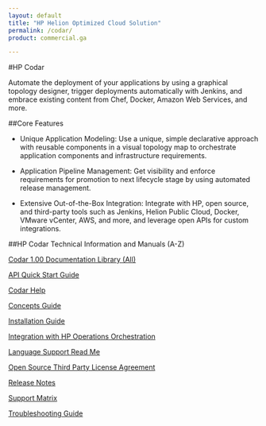 ```yaml
---
layout: default
title: "HP Helion Optimized Cloud Solution"
permalink: /codar/
product: commercial.ga

---
```

<!--PUBLISHED-->

 
#HP Codar

Automate the deployment of your applications by using a graphical topology designer, trigger deployments automatically with Jenkins, and embrace existing content from Chef, Docker, Amazon Web Services, and more.

##Core Features

* Unique Application Modeling: 
  Use a unique, simple declarative approach with reusable components in a visual topology map to orchestrate application components and infrastructure requirements.

* Application Pipeline Management: 
  Get visibility and enforce requirements for promotion to next lifecycle stage by using automated release management.

* Extensive Out-of-the-Box Integration: 
  Integrate with HP, open source, and third-party tools such as Jenkins, Helion Public Cloud, Docker, VMware vCenter, AWS, and more, and leverage open APIs for custom integrations.

##HP Codar Technical Information and Manuals (A-Z)
	
[Codar 1.00 Documentation Library (All)](https://softwaresupport.hp.com/group/softwaresupport/search-result/-/facetsearch/document/KM01288450)

[API Quick Start Guide](https://softwaresupport.hp.com/group/softwaresupport/search-result/-/facetsearch/document/KM01288448)

[Codar Help](https://softwaresupport.hp.com/group/softwaresupport/search-result/-/facetsearch/document/KM01288451)

[Concepts Guide](https://softwaresupport.hp.com/group/softwaresupport/search-result/-/facetsearch/document/KM01288447)

[Installation Guide](https://softwaresupport.hp.com/group/softwaresupport/search-result/-/facetsearch/document/KM01288418)

[Integration with HP Operations Orchestration](https://softwaresupport.hp.com/group/softwaresupport/search-result/-/facetsearch/document/KM01366161)

[Language Support Read Me](https://softwaresupport.hp.com/group/softwaresupport/search-result/-/facetsearch/document/KM01288354)

[Open Source Third Party License Agreement](https://softwaresupport.hp.com/group/softwaresupport/search-result/-/facetsearch/document/KM01288419)

[Release Notes](https://softwaresupport.hp.com/group/softwaresupport/search-result/-/facetsearch/document/KM01288417)

[Support Matrix](https://softwaresupport.hp.com/group/softwaresupport/search-result/-/facetsearch/document/KM01288420)

[Troubleshooting Guide](https://softwaresupport.hp.com/group/softwaresupport/search-result/-/facetsearch/document/KM01288449)

                                                                                                                                                                                                          


